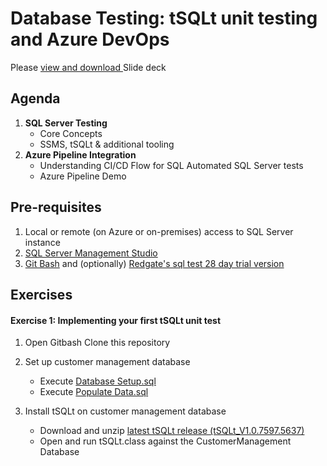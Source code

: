 # Database Testing: tSQLt unit testing and Azure DevOps

Please [view and download ](https://github.com/Gwayaboy/DatabaseTesting/blob/main/Content/DatabateTestingWorkshop.pdf) Slide deck

## Agenda

1. **SQL Server Testing**
    - Core Concepts
    - SSMS, tSQLt & additional tooling
2. **Azure Pipeline Integration**
    - Understanding CI/CD Flow for SQL Automated SQL Server tests
    - Azure Pipeline Demo

## Pre-requisites
    
1. Local or remote (on Azure or on-premises) access to SQL Server instance   
2. [SQL Server Management Studio](https://aka.ms/ssmsfullsetup)    
3. [Git Bash](https://git-scm.com/download/win) and (optionally) [Redgate's sql test 28 day trial version](https://www.red-gate.com/products/sql-development/sql-test/trial/)

## Exercises

  #### Exercise 1: Implementing your first tSQLt unit test

  1. Open Gitbash Clone this repository 
  2. Set up customer management database
        - Execute [Database Setup.sql](https://github.com/Gwayaboy/DatabaseTesting/blob/main/1%20-%20tSQlt_UnitTests/01%20-%20Setup%20DB/Database%20Setup.sql)
        - Execute [Populate Data.sql](https://github.com/Gwayaboy/DatabaseTesting/blob/main/1%20-%20tSQlt_UnitTests/01%20-%20Setup%20DB/Populate%20Data.sql)
    
  2. Install tSQLt on customer management database
        - Download and unzip [latest tSQLt release (tSQLt_V1.0.7597.5637)](http://tsqlt.org/download/tsqlt/)
        - Open and run tSQLt.class against the CustomerManagement Database 
        





